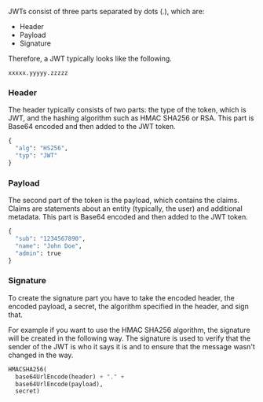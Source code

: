 JWTs consist of three parts separated by dots (.), which are:
- Header
- Payload
- Signature

Therefore, a JWT typically looks like the following.

`xxxxx.yyyyy.zzzzz`

### Header
The header typically consists of two parts: the type of the token, which is JWT, and the hashing algorithm such as HMAC SHA256 or RSA. This part is Base64 encoded and then added to the JWT token.

```Python
{
  "alg": "HS256",
  "typ": "JWT"
}
```
### Payload
The second part of the token is the payload, which contains the claims. Claims are statements about an entity (typically, the user) and additional metadata. This part is Base64 encoded and then added to the JWT token.

```Python
{
  "sub": "1234567890",
  "name": "John Doe",
  "admin": true
}
```
### Signature
To create the signature part you have to take the encoded header, the encoded payload, a secret, the algorithm specified in the header, and sign that.

For example if you want to use the HMAC SHA256 algorithm, the signature will be created in the following way. The signature is used to verify that the sender of the JWT is who it says it is and to ensure that the message wasn't changed in the way.

```Python
HMACSHA256(
  base64UrlEncode(header) + "." +
  base64UrlEncode(payload),
  secret)

```
